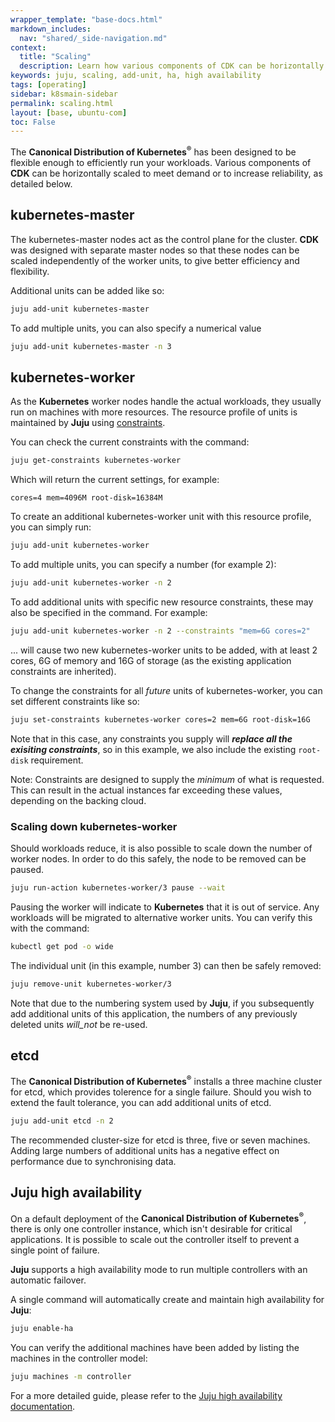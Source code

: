 ```yaml
---
wrapper_template: "base-docs.html"
markdown_includes:
  nav: "shared/_side-navigation.md"
context:
  title: "Scaling"
  description: Learn how various components of CDK can be horizontally scaled to meet demand or increase reliability.
keywords: juju, scaling, add-unit, ha, high availability
tags: [operating]
sidebar: k8smain-sidebar
permalink: scaling.html
layout: [base, ubuntu-com]
toc: False
---
```


The **Canonical Distribution of Kubernetes<sup>&reg;</sup>** has been designed to be flexible enough to efficiently run your workloads. Various components of **CDK** can be horizontally scaled to meet demand or to increase reliability, as detailed below.

## kubernetes-master

The kubernetes-master nodes act as the control plane for the cluster. **CDK** was designed with separate master nodes so that these nodes can be scaled independently of the worker units, to give better efficiency and flexibility.

Additional units can be added like so:

```bash
juju add-unit kubernetes-master
```

To add multiple units, you can also specify a numerical value

```bash
juju add-unit kubernetes-master -n 3
```

## kubernetes-worker

As the **Kubernetes** worker nodes handle the actual workloads, they usually run on machines with more resources. The resource profile of units is maintained by **Juju** using [constraints][juju-constraints].

You can check the current constraints with the command:

```bash
juju get-constraints kubernetes-worker
```

Which will return the current settings, for example:

```no-highlight
cores=4 mem=4096M root-disk=16384M
```

To create an additional kubernetes-worker unit with this resource profile, you can simply run:

```bash
juju add-unit kubernetes-worker
```

To add multiple units, you can specify a number (for example 2):

```bash
juju add-unit kubernetes-worker -n 2
```

To add additional units with specific new resource constraints, these may also be specified in the command. For example:

```bash
juju add-unit kubernetes-worker -n 2 --constraints "mem=6G cores=2"
```

... will cause two new kubernetes-worker units to be added, with at least 2 cores, 6G of memory and 16G of storage (as the existing application constraints are inherited).

To change the constraints for all _future_ units of kubernetes-worker, you can set different constraints like so:

```bash
juju set-constraints kubernetes-worker cores=2 mem=6G root-disk=16G
```

Note that in this case, any constraints you supply will **_replace all the
exisiting constraints_**, so in this example, we also include the existing
`root-disk` requirement.

<div class="p-notification--information">
  <p markdown="1" class="p-notification__response">
    <span class="p-notification__status">Note:</span>
Constraints are designed to supply the <i>minimum</i> of what is requested. This can result in the actual instances far exceeding these values, depending on the backing cloud.
  </p>
</div>

### Scaling down kubernetes-worker

Should workloads reduce, it is also possible to scale down the number of worker nodes. In order to do this safely, the node to be removed can be paused.

```bash
juju run-action kubernetes-worker/3 pause --wait
```

Pausing the worker will indicate to **Kubernetes** that it is out of service. Any workloads will be migrated to alternative worker units. You can verify this with the command:

```bash
kubectl get pod -o wide
```

The individual unit (in this example, number 3) can then be safely removed:

```bash
juju remove-unit kubernetes-worker/3
```

Note that due to the numbering system used by **Juju**, if you subsequently add additional units of this application, the numbers of any previously deleted units _will_not_ be re-used.

## etcd

The **Canonical Distribution of Kubernetes<sup>&reg;</sup>** installs a three machine cluster for etcd, which provides tolerence for a single failure. Should you wish to extend the fault tolerance, you can add additional units of etcd.

```bash
juju add-unit etcd -n 2
```

The recommended cluster-size for etcd is three, five or seven machines. Adding large numbers of additional units has a negative effect on performance due to synchronising data.

## Juju high availability

On a default deployment of the **Canonical Distribution of
Kubernetes<sup>&reg;</sup>**, there is only one controller instance, which isn't desirable for critical applications. It is possible to scale out the controller itself to prevent a single point of failure.

**Juju** supports a high availability mode to run multiple controllers with an automatic failover.

A single command will automatically create and maintain high availability for **Juju**:

```bash
juju enable-ha
```

You can verify the additional machines have been added by listing the machines in the controller model:

```bash
juju machines -m controller
```

For a more detailed guide, please refer to the [Juju high availability documentation][juju-ha].

<!-- LINKS -->

[juju-ha]: https://docs.jujucharms.com/stable/en/controllers-ha
[juju-constraints]: https://docs.jujucharms.com/stable/en/reference-constraints
